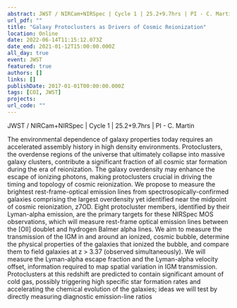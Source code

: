 ```yaml
---
abstract: JWST / NIRCam+NIRSpec | Cycle 1 | 25.2+9.7hrs | PI - C. Martin
url_pdf: ""
title: "Galaxy Protoclusters as Drivers of Cosmic Reionization"
location: Online
date: 2022-06-14T11:15:12.073Z
date_end: 2021-01-12T15:00:00.000Z
all_day: true
event: JWST
featured: true
authors: []
links: []
publishDate: 2017-01-01T00:00:00.000Z
tags: [COI, JWST]
projects:
url_code: ""
---
```

JWST / NIRCam+NIRSpec | Cycle 1 | 25.2+9.7hrs | PI - C. Martin

The environmental dependence of galaxy properties today requires an accelerated assembly history in high density environments. Protoclusters, the overdense regions of
the universe that ultimately collapse into massive galaxy clusters, contribute a significant fraction of all cosmic star formation during the era of reionization. The galaxy
overdensity may enhance the escape of ionizing photons, making protoclusters crucial in driving the timing and topology of cosmic reionization. We propose to measure
the brightest rest-frame-optical emission lines from spectrosopically-confirmed galaxies comprising the largest overdensity yet identified near the midpoint of cosmic
reionization, z7OD. Eight protocluster members, identified by their Lyman-alpha emission, are the primary targets for these NIRSpec MOS observations, which will
measure rest-frame optical emission lines between the [OII] doublet and hydrogen Balmer alpha lines. We aim to measure the transmission of the IGM in and around an
ionized, cosmic bubble, determine the physical properties of the galaxies that ionized the bubble, and compare them to field galaxies at z > 3.37 (observed
simultaneously). We will measure the Lyman-alpha escape fraction and the Lyman-alpha velocity offset, information required to map spatial variation in IGM transmission.
Protoclusters at this redshift are predicted to contain significant amount of cold gas, possibly triggering high specific star formation rates and accelerating the chemical
evolution of the galaxies; ideas we will test by directly measuring diagnostic emission-line ratios